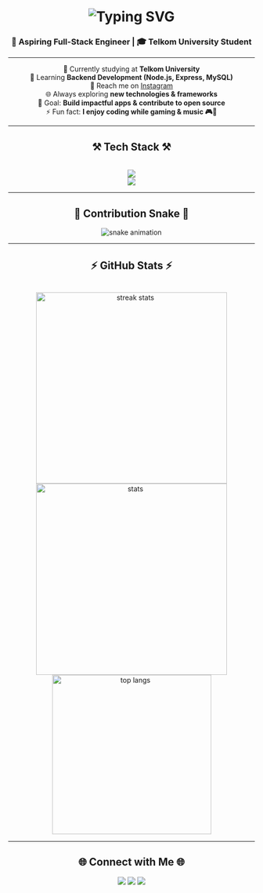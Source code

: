 <h1 align="center">
  <img src="https://readme-typing-svg.herokuapp.com?font=Righteous&size=35&duration=4000&pause=1000&center=true&vCenter=true&width=600&height=70&lines=Hi+There!+👋;I'm+Muhammad+Anantha+Mahardika+Ridwan;A+Passionate+Web+Developer;From+Indonesia! 🇮🇩" alt="Typing SVG" />
</h1>

<h3 align="center">🚀 Aspiring Full-Stack Engineer | 🎓 Telkom University Student</h3>

---

<div align="center">

🔭 Currently studying at **Telkom University**  
🌱 Learning **Backend Development (Node.js, Express, MySQL)**  
💬 Reach me on [Instagram](https://www.instagram.com/_zharkhrh/)  
🌐 Always exploring **new technologies & frameworks**  
🎯 Goal: **Build impactful apps & contribute to open source**  
⚡ Fun fact: **I enjoy coding while gaming & music 🎮🎵**

</div>

---

<h2 align="center">⚒️ Tech Stack ⚒️</h2>
<br/>
<div align="center">
  <img src="https://skillicons.dev/icons?i=html,css,js,java,python,nodejs,react,nextjs,mysql" /><br/>
  <img src="https://skillicons.dev/icons?i=tailwind,bootstrap,git,github,vscode,figma" />
</div>

---

<h2 align="center">🐍 Contribution Snake 🐍</h2>
<div align="center">
  <img src="https://raw.githubusercontent.com/ThaMhrdk/ThaMhrdk/output/github-contribution-grid-snake.svg" alt="snake animation"/>
</div>

---

<h2 align="center">⚡ GitHub Stats ⚡</h2>
<br/>
<div align="center">
  <img width="390" src="https://streak-stats.demolab.com?user=ThaMhrdk&theme=tokyonight&border_radius=10" alt="streak stats"/>
  <img width="390" src="https://github-readme-stats.vercel.app/api?username=ThaMhrdk&show_icons=true&theme=tokyonight&rank_icon=github&border_radius=10" alt="stats"/>
  <br/>
  <img width="325" src="https://github-readme-stats.vercel.app/api/top-langs/?username=ThaMhrdk&layout=compact&langs_count=8&theme=tokyonight&border_radius=10" alt="top langs"/>
</div>

---

<h2 align="center">🌐 Connect with Me 🌐</h2>
<div align="center">
  <a href="https://www.instagram.com/_zharkhrh/"><img src="https://img.shields.io/badge/Instagram-E4405F?style=for-the-badge&logo=instagram&logoColor=white"/></a>
  <a href="mailto:thamhrdk@gmail.com"><img src="https://img.shields.io/badge/Email-D14836?style=for-the-badge&logo=gmail&logoColor=white"/></a>
  <a href="https://linkedin.com/in/your-linkedin"><img src="https://img.shields.io/badge/LinkedIn-0077B5?style=for-the-badge&logo=linkedin&logoColor=white"/></a>
</div>
